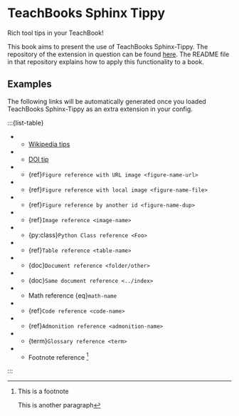 # TeachBooks Sphinx Tippy

Rich tool tips in your TeachBook!


This book aims to present the use of TeachBooks Sphinx-Tippy. The repository of the extension in question can be found [here](https://github.com/TeachBooks/teachbooks-sphinx-tippy). The README file in that repository explains how to apply this functionality to a book.

## Examples

The following links will be automatically generated once you loaded TeachBooks Sphinx-Tippy as an extra extension in your config.

:::{list-table}

-  - [Wikipedia tips](https://en.wikipedia.org/wiki/Tooltip)

-  - [DOI tip](https://doi.org/10.1186/gm483)

-  - {ref}`Figure reference with URL image <figure-name-url>`

-  - {ref}`Figure reference with local image <figure-name-file>`

-  - {ref}`Figure reference by another id <figure-name-dup>`

-  - {ref}`Image reference <image-name>`

-  - {py:class}`Python Class reference <Foo>`

-  - {ref}`Table reference <table-name>`

-  - {doc}`Document reference <folder/other>`

-  - {doc}`Same document reference <../index>`

-  - Math reference {eq}`math-name`

-  - {ref}`Code reference <code-name>`

-  - {ref}`Admonition reference <admonition-name>`

-  - {term}`Glossary reference <term>`

-  - Footnote reference [^1]

:::

[^1]: This is a footnote

    This is another paragraph